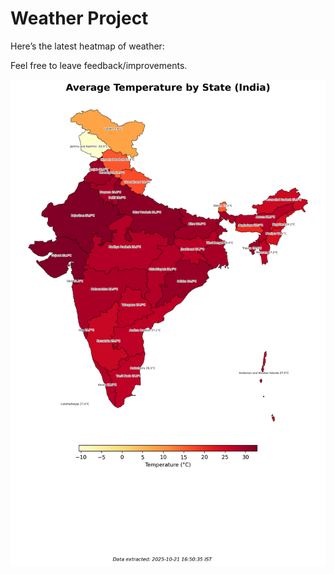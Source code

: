 # Weather Project

Here’s the latest heatmap of weather:

Feel free to leave feedback/improvements.

![India Heatmap](docs/assets/india_heatmap.png?v=F76C85)
